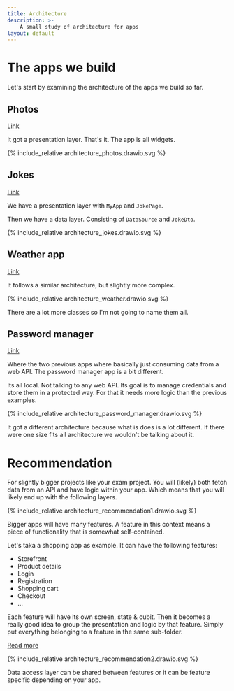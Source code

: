 ```yaml
---
title: Architecture
description: >-
    A small study of architecture for apps
layout: default
---
```


# The apps we build

Let's start by examining the architecture of the apps we build so far.

## Photos

[Link](../interactivity/photos)

It got a presentation layer.
That's it.
The app is all widgets.

{% include_relative architecture_photos.drawio.svg %}

## Jokes

[Link](../working-with-data/jokes)

We have a presentation layer with `MyApp` and `JokePage`.

Then we have a data layer.
Consisting of `DataSource` and `JokeDto`.

{% include_relative architecture_jokes.drawio.svg %}

## Weather app

[Link](../working-with-data/weather1)

It follows a similar architecture, but slightly more complex.

{% include_relative architecture_weather.drawio.svg %}

There are a lot more classes so I'm not going to name them all.

## Password manager

[Link](../advanced-state/password-manager)

Where the two previous apps where basically just consuming data from a web API.
The password manager app is a bit different.

Its all local.
Not talking to any web API.
Its goal is to manage credentials and store them in a protected way.
For that it needs more logic than the previous examples.

{% include_relative architecture_password_manager.drawio.svg %}

It got a different architecture because what is does is a lot different.
If there were one size fits all architecture we wouldn't be talking about it.

# Recommendation

For slightly bigger projects like your exam project.
You will (likely) both fetch data from an API and have logic within your app.
Which means that you will likely end up with the following layers.

{% include_relative architecture_recommendation1.drawio.svg %}

Bigger apps will have many features.
A feature in this context means a piece of functionality that is somewhat
self-contained.

Let's taka a shopping app as example.
It can have the following features:

- Storefront
- Product details
- Login
- Registration
- Shopping cart
- Checkout
- ...

Each feature will have its own screen, state & cubit.
Then it becomes a really good idea to group the presentation and logic by that
feature.
Simply put everything belonging to a feature in the same sub-folder.

[Read more](folder-structure)

{% include_relative architecture_recommendation2.drawio.svg %}

Data access layer can be shared between features or it can be feature specific
depending on your app.
